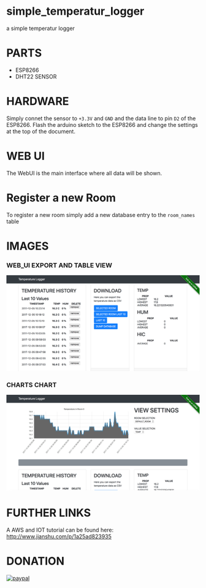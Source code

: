 # simple_temperatur_logger
a simple temperatur logger

# PARTS
* ESP8266
* DHT22 SENSOR


# HARDWARE
Simply connet the sensor to `+3.3V` and `GND` and the data line to pin `D2` of the ESP8266.
Flash the arduino sketch to the ESP8266 and change the settings at the top of the document.

# WEB UI
The WebUI is the main interface where all data will be shown.

# Register a new Room
To register a new room simply add a new database entry to the `room_names` table


# IMAGES
### WEB_UI EXPORT AND TABLE VIEW
![alt tag](https://raw.githubusercontent.com/RBEGamer/simple_temperatur_logger/master/documentation/images/view_2.png?token=AI2d3xhumYGRRYKxamHKn0mpUhY2V1NWks5aL68OwA%3D%3D)
### CHARTS CHART
![alt tag](https://raw.githubusercontent.com/RBEGamer/simple_temperatur_logger/master/documentation/images/view_1.png?token=AI2d33MIBunONi-FSHI-izDYQ28Awptlks5aL68fwA%3D%3D)



# FURTHER LINKS
A AWS and  IOT  tutorial can be found here: http://www.jianshu.com/p/1a25ad823935



# DONATION
[![paypal](https://www.paypalobjects.com/de_DE/DE/i/btn/btn_donate_SM.gif)](https://www.paypal.com/cgi-bin/webscr?cmd=_s-xclick&hosted_button_id=8D2PEDQ27UJ9Y)
